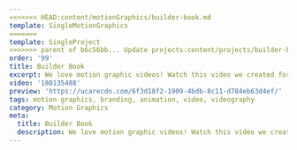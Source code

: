 ```yaml
---
<<<<<<< HEAD:content/motionGraphics/builder-book.md
template: SingleMotionGraphics
=======
template: SingleProject
>>>>>>> parent of b6c56bb... Update projects:content/projects/builder-book.md
order: '99'
title: Builder Book
excerpt: We love motion graphic videos! Watch this video we created for BuilderBook.com.au using only motion graphics.
video: '180135488'
preview: 'https://ucarecdn.com/6f3d18f2-1909-4bdb-8c11-d784eb63d4ef/'
tags: motion graphics, branding, animation, video, videography
category: Motion Graphics
meta:
  title: Builder Book
  description: We love motion graphic videos! Watch this video we created for BuilderBook.com.au using only motion graphics.
---
```

